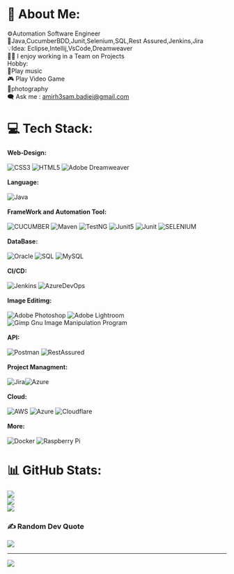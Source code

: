 # 💫 About Me:
⚙️Automation Software Engineer <br>🌱Java,CucumberBDD,Junit,Selenium,SQL,Rest Assured,Jenkins,Jira <br>💡Idea: Eclipse,Intellij,VsCode,Dreamweaver<br>🧑‍💻 I enjoy working in a Team on Projects  <br>     Hobby:<br>🎸Play music<br>🎮 Play Video Game<br>📸photography <br>🗨️ Ask me : amirh3sam.badiei@gmail.com


# 💻 Tech Stack:
<Strong>Web-Design:</strong><br><br>![CSS3](https://img.shields.io/badge/css3-%231572B6.svg?style=for-the-badge&logo=css3&logoColor=white) ![HTML5](https://img.shields.io/badge/html5-%23E34F26.svg?style=for-the-badge&logo=html5&logoColor=white)  ![Adobe Dreamweaver](https://img.shields.io/badge/Adobe%20Dreamweaver-FF61F6.svg?style=for-the-badge&logo=Adobe%20Dreamweaver&logoColor=white)<br><br><Strong>Language:</Strong><br><br> ![Java](https://img.shields.io/badge/java-%23ED8B00.svg?style=for-the-badge&logo=java&logoColor=white)<br><br><Strong>FrameWork and Automation Tool:</strong> <br><br> ![CUCUMBER](https://img.shields.io/badge/CUCUMBER-%23ED8B00.svg?style=for-the-badge&logoColor=GREEN) ![Maven](https://img.shields.io/badge/Maven-%23ED8B00.svg?style=for-the-badge&logoColor=white)  ![TestNG](https://img.shields.io/badge/TestNG-%23ED8B00.svg?style=for-the-badge&logoColor=white)  ![Junit5](https://img.shields.io/badge/Junit5-%23ED8B00.svg?style=for-the-badge&logoColor=white) ![Junit](https://img.shields.io/badge/Junit-%231572B6.svg?style=for-the-badge&logoColor=white) ![SELENIUM](https://img.shields.io/badge/SELENIUM-%23E34F26.svg?style=for-the-badge&logoColor=white)<br><br><strong>DataBase:</strong><br><br> ![Oracle](https://img.shields.io/badge/Oracle-F80000?style=for-the-badge&logo=oracle&logoColor=white) ![SQL](https://img.shields.io/badge/SQL-%23FF9900.svg?style=for-the-badge&logoColor=white) ![MySQL](https://img.shields.io/badge/mysql-%2300f.svg?style=for-the-badge&logo=mysql&logoColor=white)<br><br> <strong>CI/CD:</Strong><br><br> ![Jenkins](https://img.shields.io/badge/jenkins-%232C5263.svg?style=for-the-badge&logo=jenkins&logoColor=white) ![AzureDevOps](https://img.shields.io/badge/AzureDevOps-%232C5263.svg?style=for-the-badge&logoColor=white)<br><br><Strong>Image Editimg:</strong><br><br>  ![Adobe Photoshop](https://img.shields.io/badge/adobephotoshop-%2331A8FF.svg?style=for-the-badge&logo=adobephotoshop&logoColor=white) ![Adobe Lightroom](https://img.shields.io/badge/Adobe%20Lightroom-31A8FF.svg?style=for-the-badge&logo=Adobe%20Lightroom&logoColor=white)  ![Gimp Gnu Image Manipulation Program](https://img.shields.io/badge/Gimp-657D8B?style=for-the-badge&logo=gimp&logoColor=FFFFFF) <br><br><strong>API: </strong> <br><br>![Postman](https://img.shields.io/badge/Postman-FF6C37?style=for-the-badge&logo=postman&logoColor=white) ![RestAssured](https://img.shields.io/badge/RestAssured-FF6C37?style=for-the-badge&logo=postman&logoColor=white) <br><br><Strong>Project Managment:</strong><br><br>![Jira](https://img.shields.io/badge/jira-%230A0FFF.svg?style=for-the-badge&logo=jira&logoColor=white)![Azure](https://img.shields.io/badge/Azure-%230A0FFF.svg?style=for-the-badge&logoColor=white)<br><br><strong>Cloud:</strong><br><br>  ![AWS](https://img.shields.io/badge/AWS-%23FF9900.svg?style=for-the-badge&logo=amazon-aws&logoColor=white) ![Azure](https://img.shields.io/badge/azure-%230072C6.svg?style=for-the-badge&logo=azure-devops&logoColor=white) ![Cloudflare](https://img.shields.io/badge/Cloudflare-F38020?style=for-the-badge&logo=Cloudflare&logoColor=white)<br><br><strong>More: </strong><br><br> ![Docker](https://img.shields.io/badge/docker-%230db7ed.svg?style=for-the-badge&logo=docker&logoColor=white) ![Raspberry Pi](https://img.shields.io/badge/-RaspberryPi-C51A4A?style=for-the-badge&logo=Raspberry-Pi) 
# 📊 GitHub Stats:
![](https://github-readme-stats.vercel.app/api?username=amirh3sam&theme=dark&hide_border=false&include_all_commits=false&count_private=false)<br/>
![](https://github-readme-streak-stats.herokuapp.com/?user=amirh3sam&theme=dark&hide_border=false)<br/>
![](https://github-readme-stats.vercel.app/api/top-langs/?username=amirh3sam&theme=dark&hide_border=false&include_all_commits=false&count_private=false&layout=compact)

### ✍️ Random Dev Quote
![](https://quotes-github-readme.vercel.app/api?type=horizontal&theme=radical)

---
[![](https://visitcount.itsvg.in/api?id=amirh3sam&icon=0&color=0)](https://visitcount.itsvg.in)

<!-- Proudly created with GPRM ( https://gprm.itsvg.in ) -->
